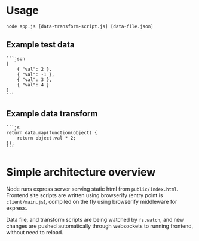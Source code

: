 # Usage

	node app.js [data-transform-script.js] [data-file.json]

## Example test data

	```json
	[
		{ "val": 2 },
		{ "val": -1 },
		{ "val": 3 },
		{ "val": 4 }
	]
	```

## Example data transform

	```js
	return data.map(function(object) {
		return object.val * 2;
	});
	```

# Simple architecture overview

Node runs express server serving static html from `public/index.html`. Frontend site scripts are written using browserify (entry point is `client/main.js`), compiled on the fly using browserify middleware for express. 

Data file, and transform scripts are being watched by `fs.watch`, and new changes are pushed automatically through websockets to running frontend, without need to reload.
